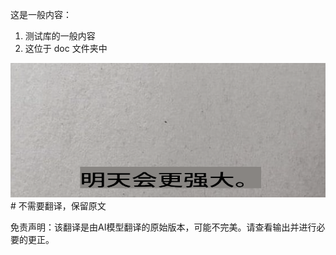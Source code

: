 这是一般内容：
1. 测试库的一般内容
2. 这位于 doc 文件夹中

![korean](docs/translated_images/korean.0ff0f0da309289db82c1fa814e2ea5915efb6df552ec18c77d4e71084ff60e3b.zh.png)  # 不需要翻译，保留原文


免责声明：该翻译是由AI模型翻译的原始版本，可能不完美。请查看输出并进行必要的更正。